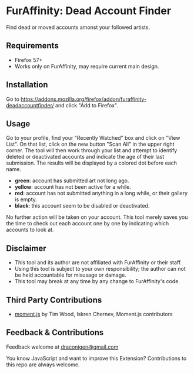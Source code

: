 # FurAffinity: Dead Account Finder
Find dead or moved accounts amonst your followed artists.

## Requirements
* Firefox 57+
* Works only on FurAffinity, may require current main design.

## Installation
Go to https://addons.mozilla.org/firefox/addon/furaffinity-deadaccountfinder/ and click "Add to Firefox".

## Usage
Go to your profile, find your "Recently Watched" box and click on "View List". On that list, click on the new button "Scan All" in the upper right corner.
The tool will then work through your list and attempt to identify deleted or deactivated accounts and indicate the age of their last submission.
The results will be displayed by a colored dot before each name.

* **green**: account has submitted art not long ago.
* **yellow**: account has not been active for a while.
* **red**: account has not submitted anything in a long while, or their gallery is empty.
* **black**: this account seem to be disabled or deactivated.

No further action will be taken on your account. This tool merely saves you the time to check out each account one by one by indicating which accounts to look at.

## Disclaimer
* This tool and its author are not affiliated with FurAffinity or their staff.
* Using this tool is subject to your own responsibility; the author can not be held accountable for misusage or damage.
* This tool may break at any time by any change to FurAffinity's code.

## Third Party Contributions
* [moment.js](https://momentjs.com/) by Tim Wood, Iskren Chernev, Moment.js contributors

## Feedback & Contributions
Feedback welcome at draconigen@gmail.com

You know JavaScript and want to improve this Extension? Contributions to this repo are always welcome.
